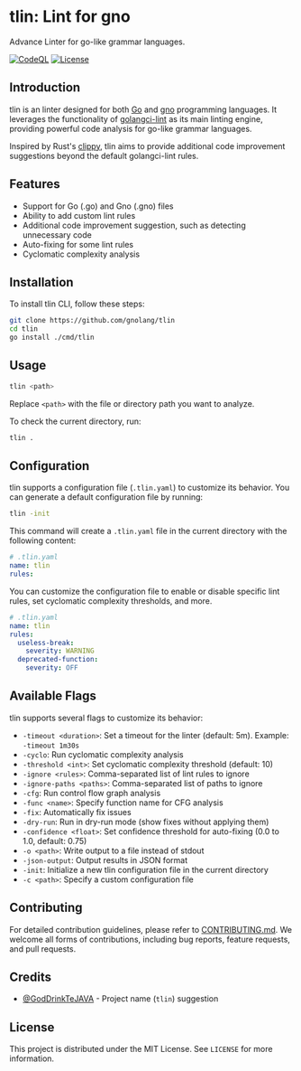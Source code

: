 # tlin: Lint for gno

Advance Linter for go-like grammar languages.

[![CodeQL](https://github.com/gnoverse/tlin/actions/workflows/github-code-scanning/codeql/badge.svg)](https://github.com/gnoverse/tlin/actions)
[![License](https://img.shields.io/badge/License-MIT-blue.svg)](https://github.com/gnoverse/tlin/blob/main/LICENSE)

## Introduction

tlin is an linter designed for both [Go](https://go.dev/) and [gno](https://gno.land/) programming languages. It leverages the functionality of [golangci-lint](https://github.com/golangci/golangci-lint) as its main linting engine, providing powerful code analysis for go-like grammar languages.

Inspired by Rust's [clippy](https://github.com/rust-lang/rust-clippy), tlin aims to provide additional code improvement suggestions beyond the default golangci-lint rules.

## Features

- Support for Go (.go) and Gno (.gno) files
- Ability to add custom lint rules
- Additional code improvement suggestion, such as detecting unnecessary code
- Auto-fixing for some lint rules
- Cyclomatic complexity analysis

## Installation

To install tlin CLI, follow these steps:

```bash
git clone https://github.com/gnolang/tlin
cd tlin
go install ./cmd/tlin
```

## Usage

```bash
tlin <path>
```

Replace `<path>` with the file or directory path you want to analyze.

To check the current directory, run:

```bash
tlin .
```

## Configuration

tlin supports a configuration file (`.tlin.yaml`) to customize its behavior. You can generate a default configuration file by running:

```bash
tlin -init
```

This command will create a `.tlin.yaml` file in the current directory with the following content:

```yaml
# .tlin.yaml
name: tlin
rules:
```

You can customize the configuration file to enable or disable specific lint rules, set cyclomatic complexity thresholds, and more.

```yaml
# .tlin.yaml
name: tlin
rules:
  useless-break:
    severity: WARNING
  deprecated-function:
    severity: OFF
```

## Available Flags

tlin supports several flags to customize its behavior:

- `-timeout <duration>`: Set a timeout for the linter (default: 5m). Example: `-timeout 1m30s`
- `-cyclo`: Run cyclomatic complexity analysis
- `-threshold <int>`: Set cyclomatic complexity threshold (default: 10)
- `-ignore <rules>`: Comma-separated list of lint rules to ignore
- `-ignore-paths <paths>`: Comma-separated list of paths to ignore
- `-cfg`: Run control flow graph analysis
- `-func <name>`: Specify function name for CFG analysis
- `-fix`: Automatically fix issues
- `-dry-run`: Run in dry-run mode (show fixes without applying them)
- `-confidence <float>`: Set confidence threshold for auto-fixing (0.0 to 1.0, default: 0.75)
- `-o <path>`: Write output to a file instead of stdout
- `-json-output`: Output results in JSON format
- `-init`: Initialize a new tlin configuration file in the current directory
- `-c <path>`: Specify a custom configuration file

## Contributing

For detailed contribution guidelines, please refer to [CONTRIBUTING.md](CONTRIBUTING.md). We welcome all forms of contributions, including bug reports, feature requests, and pull requests.

## Credits

- [@GodDrinkTeJAVA](https://github.com/GodDrinkTeJAVA) - Project name (`tlin`) suggestion

## License

This project is distributed under the MIT License. See `LICENSE` for more information.
